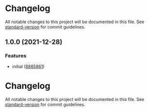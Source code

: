 # Changelog

All notable changes to this project will be documented in this file. See [standard-version](https://github.com/conventional-changelog/standard-version) for commit guidelines.

## 1.0.0 (2021-12-28)


### Features

* initial ([8885861](https://github.com/kalan3/eslint-config/commit/888586177c63791a99dd1f66754dc41df54e7ae5))

# Changelog

All notable changes to this project will be documented in this file. See [standard-version](https://github.com/conventional-changelog/standard-version) for commit guidelines.
